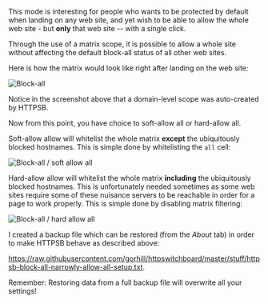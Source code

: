 This mode is interesting for people who wants to be protected by default when landing on any web site, and yet wish to be able to allow the whole web site - but **only** that web site -- with a single click.

Through the use of a matrix scope, it is possible to allow a whole site without affecting the default block-all status of all other web sites.

Here is how the matrix would look like right after landing on the web site:

![Block-all](https://raw.githubusercontent.com/gorhill/httpswitchboard/master/doc/img/httpsb-block-all-narrowly-allow-all.png)

Notice in the screenshot above that a domain-level scope was auto-created by HTTPSB.

Now from this point, you have choice to soft-allow all or hard-allow all.

Soft-allow allow will whitelist the whole matrix **except** the ubiquitously blocked hostnames. This is simple done by whitelisting the `all` cell:

![Block-all / soft allow all](https://raw.githubusercontent.com/gorhill/httpswitchboard/master/doc/img/httpsb-block-all-narrowly-allow-all-soft.png)

Hard-allow allow will whitelist the whole matrix **including** the ubiquitously blocked hostnames. This is unfortunately needed sometimes as some web sites require some of these nuisance servers to be reachable in order for a page to work properly. This is simple done by disabling matrix filtering:

![Block-all / hard allow all](https://raw.githubusercontent.com/gorhill/httpswitchboard/master/doc/img/httpsb-block-all-narrowly-allow-all-soft.png)

I created a backup file which can be restored (from the _About_ tab) in order to make HTTPSB behave as described above:

<https://raw.githubusercontent.com/gorhill/httpswitchboard/master/stuff/httpsb-block-all-narrowly-allow-all-setup.txt>.

Remember: Restoring data from a full backup file will overwrite all your settings!